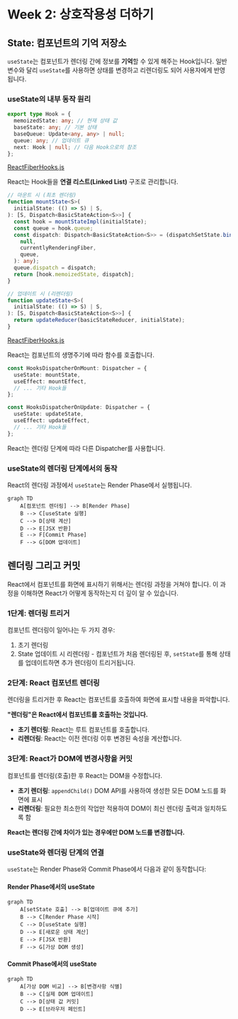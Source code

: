 # Week 2: 상호작용성 더하기

## State: 컴포넌트의 기억 저장소

`useState`는 컴포넌트가 렌더링 간에 정보를 **기억**할 수 있게 해주는 Hook입니다.
일반 변수와 달리 `useState`를 사용하면 상태를 변경하고 리렌더링도 되어 사용자에게 반영됩니다.

### useState의 내부 동작 원리

```ts
export type Hook = {
  memoizedState: any; // 현재 상태 값
  baseState: any; // 기본 상태
  baseQueue: Update<any, any> | null;
  queue: any; // 업데이트 큐
  next: Hook | null; // 다음 Hook으로의 참조
};
```

[ReactFiberHooks.js](https://github.com/facebook/react/blob/main/packages/react-reconciler/src/ReactFiberHooks.js)

React는 Hook들을 **연결 리스트(Linked List)** 구조로 관리합니다.

```ts
// 마운트 시 (최초 렌더링)
function mountState<S>(
  initialState: (() => S) | S,
): [S, Dispatch<BasicStateAction<S>>] {
  const hook = mountStateImpl(initialState);
  const queue = hook.queue;
  const dispatch: Dispatch<BasicStateAction<S>> = (dispatchSetState.bind(
    null,
    currentlyRenderingFiber,
    queue,
  ): any);
  queue.dispatch = dispatch;
  return [hook.memoizedState, dispatch];
}

// 업데이트 시 (리렌더링)
function updateState<S>(
  initialState: (() => S) | S,
): [S, Dispatch<BasicStateAction<S>>] {
  return updateReducer(basicStateReducer, initialState);
}
```

[ReactFiberHooks.js](https://github.com/facebook/react/blob/main/packages/react-reconciler/src/ReactFiberHooks.js)

React는 컴포넌트의 생명주기에 따라 함수를 호출합니다.

```ts
const HooksDispatcherOnMount: Dispatcher = {
  useState: mountState,
  useEffect: mountEffect,
  // ... 기타 Hook들
};

const HooksDispatcherOnUpdate: Dispatcher = {
  useState: updateState,
  useEffect: updateEffect,
  // ... 기타 Hook들
};
```

React는 렌더링 단계에 따라 다른 Dispatcher를 사용합니다.

### useState의 렌더링 단계에서의 동작

React의 렌더링 과정에서 `useState`는 Render Phase에서 실행됩니다.

```mermaid
graph TD
    A[컴포넌트 렌더링] --> B[Render Phase]
    B --> C[useState 실행]
    C --> D[상태 계산]
    D --> E[JSX 반환]
    E --> F[Commit Phase]
    F --> G[DOM 업데이트]
```

## 렌더링 그리고 커밋

React에서 컴포넌트를 화면에 표시하기 위해서는 렌더링 과정을 거쳐야 합니다. 이 과정을 이해하면 React가 어떻게 동작하는지 더 깊이 알 수 있습니다.

### 1단계: 렌더링 트리거

컴포넌트 렌더링이 일어나는 두 가지 경우:

1. 초기 렌더링
2. State 업데이트 시 리렌더링 - 컴포넌트가 처음 렌더링된 후, `setState`를 통해 상태를 업데이트하면 추가 렌더링이 트리거됩니다.

### 2단계: React 컴포넌트 렌더링

렌더링을 트리거한 후 React는 컴포넌트를 호출하여 화면에 표시할 내용을 파악합니다.

**"렌더링"은 React에서 컴포넌트를 호출하는 것입니다.**

- **초기 렌더링**: React는 루트 컴포넌트를 호출합니다.
- **리렌더링**: React는 이전 렌더링 이후 변경된 속성을 계산합니다.

### 3단계: React가 DOM에 변경사항을 커밋

컴포넌트를 렌더링(호출)한 후 React는 DOM을 수정합니다.

- **초기 렌더링**: `appendChild()` DOM API를 사용하여 생성한 모든 DOM 노드를 화면에 표시
- **리렌더링**: 필요한 최소한의 작업만 적용하여 DOM이 최신 렌더링 출력과 일치하도록 함

**React는 렌더링 간에 차이가 있는 경우에만 DOM 노드를 변경합니다.**

### useState와 렌더링 단계의 연결

`useState`는 Render Phase와 Commit Phase에서 다음과 같이 동작합니다:

#### Render Phase에서의 useState

```mermaid
graph TD
    A[setState 호출] --> B[업데이트 큐에 추가]
    B --> C[Render Phase 시작]
    C --> D[useState 실행]
    D --> E[새로운 상태 계산]
    E --> F[JSX 반환]
    F --> G[가상 DOM 생성]
```

#### Commit Phase에서의 useState

```mermaid
graph TD
    A[가상 DOM 비교] --> B[변경사항 식별]
    B --> C[실제 DOM 업데이트]
    C --> D[상태 값 커밋]
    D --> E[브라우저 페인트]
```
